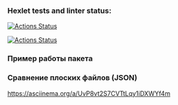 ### Hexlet tests and linter status:
[![Actions Status](https://github.com/zvv1287/python-project-50/actions/workflows/hexlet-check.yml/badge.svg)](https://github.com/zvv1287/python-project-50/actions)

[![Actions Status](https://github.com/zvv1287/python-project-50/actions/workflows/pyci/badge.svg)](https://github.com/zvv1287/python-project-50/actions)

### Пример работы пакета
### Сравнение плоских файлов (JSON)
https://asciinema.org/a/UvP8vt2S7CVTtLqy1iDXWYf4m
